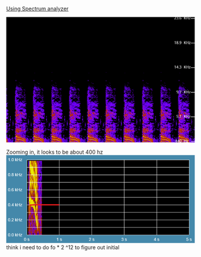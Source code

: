 [Using Spectrum analyzer](https://academo.org/demos/spectrum-analyzer/)

![The Graph](graph.png)

Zooming in, it looks to be about 400 hz
![The Graph Zoomed](zoomgraph.png)
think i need to do fo * 2 ^12 to figure out initial